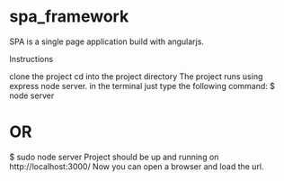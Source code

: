 # spa_framework

SPA is a single page application build with angularjs.

Instructions

clone the project
cd into the project directory
The project runs using express node server. in the terminal just type the following command:
$ node server
# OR
$ sudo node server
Project should be up and running on http://localhost:3000/
Now you can open a browser and load the url.

